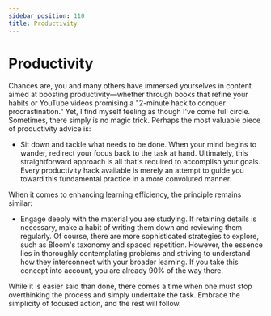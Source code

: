 ```yaml
---
sidebar_position: 110
title: Productivity
---
```


# Productivity

Chances are, you and many others have immersed yourselves in content aimed at boosting productivity—whether through books that refine your habits or YouTube videos promising a "2-minute hack to conquer procrastination." Yet, I find myself feeling as though I've come full circle. Sometimes, there simply is no magic trick. Perhaps the most valuable piece of productivity advice is:

- Sit down and tackle what needs to be done. When your mind begins to wander, redirect your focus back to the task at hand.
Ultimately, this straightforward approach is all that's required to accomplish your goals. Every productivity hack available is merely an attempt to guide you toward this fundamental practice in a more convoluted manner.

When it comes to enhancing learning efficiency, the principle remains similar:

- Engage deeply with the material you are studying. If retaining details is necessary, make a habit of writing them down and reviewing them regularly.
Of course, there are more sophisticated strategies to explore, such as Bloom's taxonomy and spaced repetition. However, the essence lies in thoroughly contemplating problems and striving to understand how they interconnect with your broader learning. If you take this concept into account, you are already 90% of the way there.

While it is easier said than done, there comes a time when one must stop overthinking the process and simply undertake the task. Embrace the simplicity of focused action, and the rest will follow.


